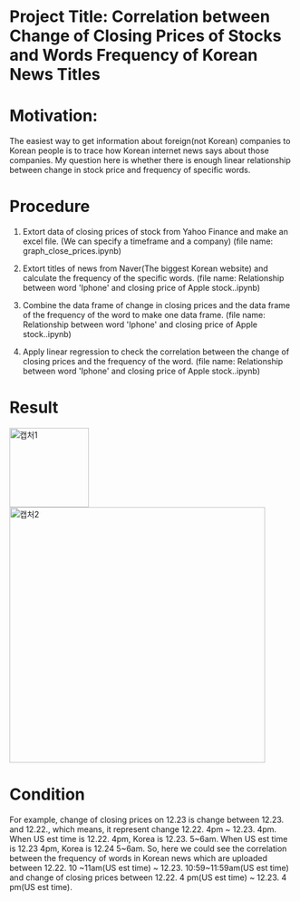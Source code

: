 # Project Title: Correlation between Change of Closing Prices of Stocks and Words Frequency of Korean News Titles

# Motivation:
The easiest way to get information about foreign(not Korean) companies to Korean people is to trace how Korean internet news says about those companies.
My question here is whether there is enough linear relationship between change in stock price and frequency of specific words.

# Procedure
1. Extort data of closing prices of stock from Yahoo Finance and make an excel file. (We can specify a timeframe and a company) 
(file name: graph_close_prices.ipynb)

2. Extort titles of news from Naver(The biggest Korean website) and calculate the frequency of the specific words. 
(file name: Relationship between word 'Iphone' and closing price of Apple stock..ipynb)

3. Combine the data frame of change in closing prices and the data frame of the frequency of the word to make one data frame. 
(file name: Relationship between word 'Iphone' and closing price of Apple stock..ipynb)

4. Apply linear regression to check the correlation between the change of closing prices and the frequency of the word. 
(file name: Relationship between word 'Iphone' and closing price of Apple stock..ipynb)

# Result

<img width="140" alt="캡처1" src="https://user-images.githubusercontent.com/68969884/104713610-1cc9e580-56f2-11eb-9ce4-dcab9e6b7ed4.PNG">

<img width="451" alt="캡처2" src="https://user-images.githubusercontent.com/68969884/104713786-57338280-56f2-11eb-9354-1e654527821b.PNG">


# Condition
For example, change of closing prices on 12.23 is change between 12.23. and 12.22., which means, it represent change 12.22. 4pm ~ 12.23. 4pm. When US est time is 12.22. 4pm, Korea is 12.23. 5~6am. When US est time is 12.23 4pm, Korea is 12.24 5~6am. So, here we could see the correlation between the frequency of words in Korean news which are uploaded between 12.22. 10 ~11am(US est time) ~  12.23. 10:59~11:59am(US est time) and change of closing prices between 12.22. 4 pm(US est time) ~ 12.23. 4 pm(US est time).
